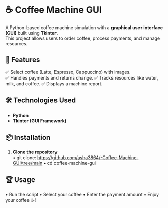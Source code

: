 # ☕ Coffee Machine GUI  

A Python-based coffee machine simulation with a **graphical user interface (GUI)** built using **Tkinter**.  
This project allows users to order coffee, process payments, and manage resources.  

## 🚀 Features  
✅ Select coffee (Latte, Espresso, Cappuccino) with images.  
✅ Handles payments and returns change. 
✅ Tracks resources like water, milk, and coffee.
✅ Displays a machine report.  

## 🛠️ Technologies Used  
- **Python**  
- **Tkinter (GUI Framework)**  

## 📦 Installation  
1. **Clone the repository**  
  • git clone: https://github.com/asha3864/-Coffee-Machine-GUI/tree/main
  • cd coffee-machine-gui

   
## 🏆 Usage
• Run the script
• Select your coffee
• Enter the payment amount
• Enjoy your coffee ☕!

